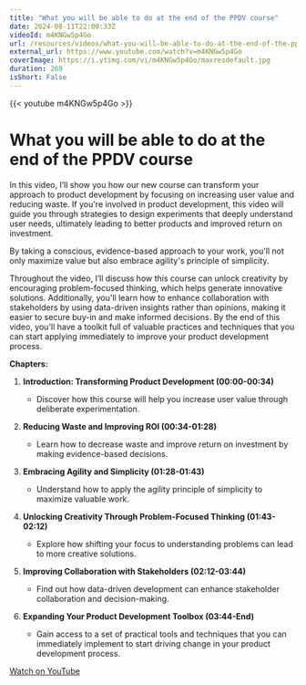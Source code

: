 ```yaml
---
title: "What you will be able to do at the end of the PPDV course"
date: 2024-08-11T22:00:33Z
videoId: m4KNGw5p4Go
url: /resources/videos/what-you-will-be-able-to-do-at-the-end-of-the-ppdv-course
external_url: https://www.youtube.com/watch?v=m4KNGw5p4Go
coverImage: https://i.ytimg.com/vi/m4KNGw5p4Go/maxresdefault.jpg
duration: 269
isShort: False
---
```


{{< youtube m4KNGw5p4Go >}}

# What you will be able to do at the end of the PPDV course

In this video, I’ll show you how our new course can transform your approach to product development by focusing on increasing user value and reducing waste. If you're involved in product development, this video will guide you through strategies to design experiments that deeply understand user needs, ultimately leading to better products and improved return on investment. 

By taking a conscious, evidence-based approach to your work, you'll not only maximize value but also embrace agility's principle of simplicity.

Throughout the video, I’ll discuss how this course can unlock creativity by encouraging problem-focused thinking, which helps generate innovative solutions. Additionally, you'll learn how to enhance collaboration with stakeholders by using data-driven insights rather than opinions, making it easier to secure buy-in and make informed decisions. By the end of this video, you'll have a toolkit full of valuable practices and techniques that you can start applying immediately to improve your product development process.

**Chapters:**

1. **Introduction: Transforming Product Development (00:00-00:34)**
   - Discover how this course will help you increase user value through deliberate experimentation.

2. **Reducing Waste and Improving ROI (00:34-01:28)**
   - Learn how to decrease waste and improve return on investment by making evidence-based decisions.

3. **Embracing Agility and Simplicity (01:28-01:43)**
   - Understand how to apply the agility principle of simplicity to maximize valuable work.

4. **Unlocking Creativity Through Problem-Focused Thinking (01:43-02:12)**
   - Explore how shifting your focus to understanding problems can lead to more creative solutions.

5. **Improving Collaboration with Stakeholders (02:12-03:44)**
   - Find out how data-driven development can enhance stakeholder collaboration and decision-making.

6. **Expanding Your Product Development Toolbox (03:44-End)**
   - Gain access to a set of practical tools and techniques that you can immediately implement to start driving change in your product development process.

[Watch on YouTube](https://www.youtube.com/watch?v=m4KNGw5p4Go)
